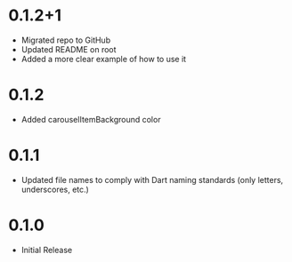 # 0.1.2+1

+ Migrated repo to GitHub
+ Updated README on root
+ Added a more clear example of how to use it 

# 0.1.2

+ Added carouselItemBackground color

# 0.1.1

+ Updated file names to comply with Dart naming standards (only letters, underscores, etc.)

# 0.1.0

+ Initial Release